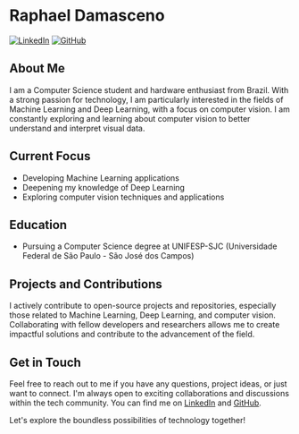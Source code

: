 # Raphael Damasceno

[![LinkedIn](https://img.shields.io/badge/LinkedIn-Raphael%20Damasceno-blue)](https://www.linkedin.com/in/raphaeldamascenomoraes)
[![GitHub](https://img.shields.io/badge/GitHub-mdrapha-black)](https://github.com/mdrapha)

## About Me

I am a Computer Science student and hardware enthusiast from Brazil. With a strong passion for technology, I am particularly interested in the fields of Machine Learning and Deep Learning, with a focus on computer vision. I am constantly exploring and learning about computer vision to better understand and interpret visual data.

## Current Focus

- Developing Machine Learning applications
- Deepening my knowledge of Deep Learning
- Exploring computer vision techniques and applications

## Education

- Pursuing a Computer Science degree at UNIFESP-SJC (Universidade Federal de São Paulo - São José dos Campos)

## Projects and Contributions

I actively contribute to open-source projects and repositories, especially those related to Machine Learning, Deep Learning, and computer vision. Collaborating with fellow developers and researchers allows me to create impactful solutions and contribute to the advancement of the field.

## Get in Touch

Feel free to reach out to me if you have any questions, project ideas, or just want to connect. I'm always open to exciting collaborations and discussions within the tech community. You can find me on [LinkedIn](https://www.linkedin.com/in/raphaeldamasceno/) and [GitHub](https://github.com/raphdamasceno).

Let's explore the boundless possibilities of technology together!
